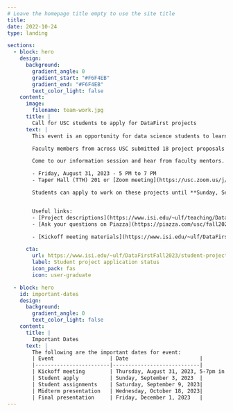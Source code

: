 ```yaml
---
# Leave the homepage title empty to use the site title
title:
date: 2022-10-24
type: landing

sections:
  - block: hero
    design:
      background:
        gradient_angle: 0
        gradient_start: "#F6F4EB"
        gradient_end: "#F6F4EB"
        text_color_light: false
    content:
      image:
        filename: team-work.jpg
      title: |
        Call for USC students to apply for DataFirst projects
      text: |
        This event is an opportunity for data science students to learn to work in teams with people who have different skills, to learn about different application domains, and to work on projects that can only be done with creative ideas.

        Faculty members from across USC submitted 18 project proposals for this semester.

        Come to our information session and hear from faculty mentors.

        - Friday, August 31, 2023 - 5 PM to 7 PM
        - Taper Hall (TTH) 201 or [Zoom meeting](https://usc.zoom.us/j/96788303582)

        Students can apply to work on these projects until **Sunday, September 3, 2023.**


        Useful links:
        - [Project descriptions](https://www.isi.edu/~ulf/teaching/DataFirstProjectsFall2023.html)
        - [Ask your questions on Piazza](https://piazza.com/usc/fall2023/dsci591/home) - [Sign up](https://piazza.com/usc/fall2023/dsci591)

        - [Kickoff meeting materials](https://www.isi.edu/~ulf/DataFirstFall2023/kickoff-resources.html)

      cta:
        url: https://www.isi.edu/~ulf/DataFirstFall2023/student-project-application-status.html
        label: Student project application status
        icon_pack: fas
        icon: user-graduate

  - block: hero
    id: important-dates
    design:
      background:
        gradient_angle: 0
        text_color_light: false
    content:
      title: |
        Important Dates
      text: |
        The following are the important dates for event:
        | Event                  | Date                       |
        |------------------------|----------------------------|
        | Kickoff meeting        | Thursday, August 31, 2023, 5-7pm in Taper Hall (THH) 201  |
        | Student apply          | Sunday, September 3, 2023  |
        | Student assignments    | Saturday, September 9, 2023|
        | Midterm presentation   | Wednesday, October 18, 2023|
        | Final presentation     | Friday, December 1, 2023   |
---
```

